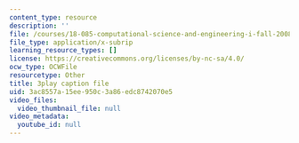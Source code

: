 ```yaml
---
content_type: resource
description: ''
file: /courses/18-085-computational-science-and-engineering-i-fall-2008/3ac8557a15ee950c3a86edc8742070e5_tkyv1D1tZGg.srt
file_type: application/x-subrip
learning_resource_types: []
license: https://creativecommons.org/licenses/by-nc-sa/4.0/
ocw_type: OCWFile
resourcetype: Other
title: 3play caption file
uid: 3ac8557a-15ee-950c-3a86-edc8742070e5
video_files:
  video_thumbnail_file: null
video_metadata:
  youtube_id: null
---
```

